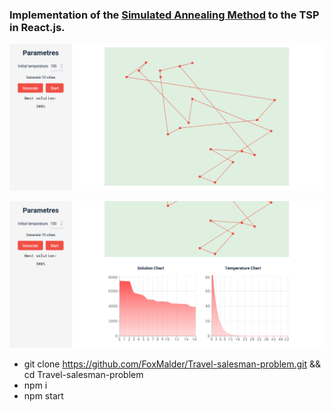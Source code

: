 ### Implementation of the [Simulated Annealing Method](https://en.wikipedia.org/wiki/Simulated_annealing) to the TSP in React.js.

![](./images/demo-1.png)

![](./images/demo-2.png)

* git clone https://github.com/FoxMalder/Travel-salesman-problem.git && cd Travel-salesman-problem
* npm i
* npm start